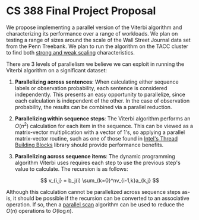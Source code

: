 # CS 388 Final Project Proposal

We propose implementing a parallel version of the Viterbi algorithm and characterizing its performance over a range of workloads. We plan on testing a range of sizes around the scale of the Wall Street Journal data set from the Penn Treebank. We plan to run the algorithm on the TACC cluster to find both [strong and weak scaling][scaling] characteristics.

There are 3 levels of parallelism we believe we can exploit in running the Viterbi algorithm on a significant dataset:

1. **Parallelizing across sentences**: When calculating either sequence labels or observation probability, each sentence is considered independently. This presents an easy opportunity to parallelize, since each calculation is independent of the other. In the case of observation probability, the results can be combined via a parallel reduction.

2. **Parallelizing within sequence steps**: The Viterbi algorithm performs an $O(n^2)$ calculation for each item in the sequence. This can be viewed as a matrix-vector multiplication with a vector of 1's, so applying a parallel matrix-vector routine, such as one of those found in [Intel's Thread Building Blocks][tbb] library should provide performance benefits.

3. **Parallelizing across sequence items**: The dynamic programming algorithm Viterbi uses requires each step to use the previous step's value to calculate. The recursion is as follows:

  $$
  v_{i,j} = b_j(i) \sum_{k=0}^nv_{i-1,k}a_{k,j}
  $$

  Although this calculation cannot be parallelized across sequence steps as-is, it should be possible if the recursion can be converted to an associative operation. If so, then a [parallel scan][parscan] algorithm can be used to reduce the $O(n)$ operations to $O(\log n)$.


[scaling]: http://en.wikipedia.org/wiki/Scalability#Weak_versus_strong_scaling
[tbb]: http://www.threadingbuildingblocks.org/docs/help/reference/algorithms/range_concept/blocked_range2d_cls.htm
[parscan]: http://en.wikipedia.org/wiki/Prefix_sum#Parallel_algorithm
